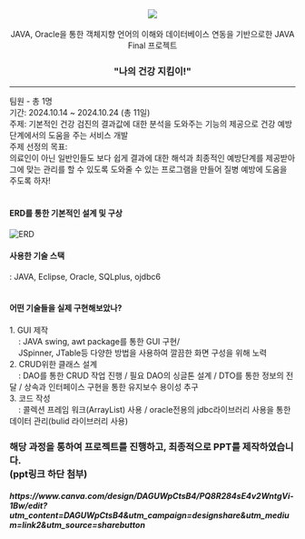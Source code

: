 <div align="center">
<img src="https://github.com/user-attachments/assets/fa45d546-5903-4208-b533-8c516b011636"></br></br>
JAVA, Oracle을 통한 객체지향 언어의 이해와 데이터베이스 연동을 기반으로한 JAVA Final 프로젝트</br>
<h3>"나의 건강 지킴이!"</h3>
</div>
<hr>
팀원 - 총 1명</br>
기간: 2024.10.14 ~ 2024.10.24 (총 11일)</br>
주제: 기본적인 건강 검진의 결과값에 대한 분석을 도와주는 기능의 제공으로 건강 예방단계에서의 도움을 주는 서비스 개발</br>
주제 선정의 목표: </br>
의료인이 아닌 일반인들도 보다 쉽게 결과에 대한 해석과 최종적인 예방단계를 제공받아 
그에 맞는 관리를 할 수 있도록 도와줄 수 있는 프로그램을 만들어 질병 예방에 도움을 주도록 하자!
</br></br>
<h4>ERD를 통한 기본적인 설계 및 구상</h4>
<img src="https://github.com/user-attachments/assets/86ce8a79-35a1-4c6e-b449-13c6666397a6" alt="ERD">

<h4>사용한 기술 스택</h4>
: JAVA, Eclipse, Oracle, SQLplus, ojdbc6 </br>
</br>

<h4>어떤 기술들을 실제 구현해보았나?</h4>
<spna>1. GUI 제작</br>
         &nbsp;&nbsp;&nbsp; : JAVA swing, awt package를 통한 GUI 구현/</br>
         &nbsp;&nbsp;&nbsp; JSpinner, JTable등 다양한 방법을 사용하여 깔끔한 화면 구성을 위해 노력</spna>
<div>2. CRUD위한 클래스 설계 </br>
  &nbsp;&nbsp;&nbsp; : DAO를 통한 CRUD 작업 진행 / 필요 DAO의 싱글톤 설계  / DTO를 통한 정보의 전달 / 상속과 인터페이스 구현을 통한 유지보수 용이성 추구</div>
<div>3. 코드 작성 </br>
 &nbsp;&nbsp;&nbsp; : 콜렉션 프레임 워크(ArrayList) 사용 / oracle전용의 jdbc라이브러리 사용을 통한 데이터 관리(bulid 라이브러리 사용)</br>

  <h3>해당 과정을 통하여 프로젝트를 진행하고, 최종적으로 PPT를 제작하였습니다. </br> (ppt링크 하단 첨부)</h3>
  <h5>https://www.canva.com/design/DAGUWpCtsB4/PQ8R284sE4v2WntgVi-1Bw/edit?utm_content=DAGUWpCtsB4&utm_campaign=designshare&utm_medium=link2&utm_source=sharebutton</h5>
